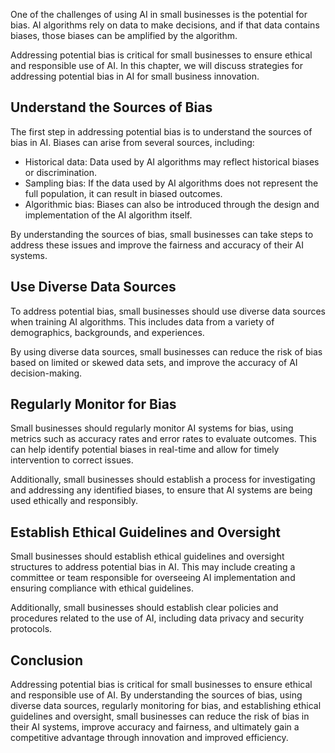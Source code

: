 
One of the challenges of using AI in small businesses is the potential for bias. AI algorithms rely on data to make decisions, and if that data contains biases, those biases can be amplified by the algorithm.

Addressing potential bias is critical for small businesses to ensure ethical and responsible use of AI. In this chapter, we will discuss strategies for addressing potential bias in AI for small business innovation.

Understand the Sources of Bias
------------------------------

The first step in addressing potential bias is to understand the sources of bias in AI. Biases can arise from several sources, including:

* Historical data: Data used by AI algorithms may reflect historical biases or discrimination.
* Sampling bias: If the data used by AI algorithms does not represent the full population, it can result in biased outcomes.
* Algorithmic bias: Biases can also be introduced through the design and implementation of the AI algorithm itself.

By understanding the sources of bias, small businesses can take steps to address these issues and improve the fairness and accuracy of their AI systems.

Use Diverse Data Sources
------------------------

To address potential bias, small businesses should use diverse data sources when training AI algorithms. This includes data from a variety of demographics, backgrounds, and experiences.

By using diverse data sources, small businesses can reduce the risk of bias based on limited or skewed data sets, and improve the accuracy of AI decision-making.

Regularly Monitor for Bias
--------------------------

Small businesses should regularly monitor AI systems for bias, using metrics such as accuracy rates and error rates to evaluate outcomes. This can help identify potential biases in real-time and allow for timely intervention to correct issues.

Additionally, small businesses should establish a process for investigating and addressing any identified biases, to ensure that AI systems are being used ethically and responsibly.

Establish Ethical Guidelines and Oversight
------------------------------------------

Small businesses should establish ethical guidelines and oversight structures to address potential bias in AI. This may include creating a committee or team responsible for overseeing AI implementation and ensuring compliance with ethical guidelines.

Additionally, small businesses should establish clear policies and procedures related to the use of AI, including data privacy and security protocols.

Conclusion
----------

Addressing potential bias is critical for small businesses to ensure ethical and responsible use of AI. By understanding the sources of bias, using diverse data sources, regularly monitoring for bias, and establishing ethical guidelines and oversight, small businesses can reduce the risk of bias in their AI systems, improve accuracy and fairness, and ultimately gain a competitive advantage through innovation and improved efficiency.
